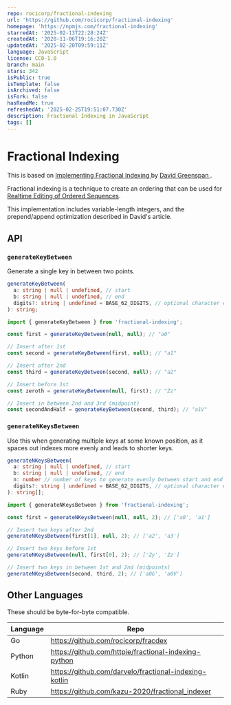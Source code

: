 ```yaml
---
repo: rocicorp/fractional-indexing
url: 'https://github.com/rocicorp/fractional-indexing'
homepage: 'https://npmjs.com/fractional-indexing'
starredAt: '2025-02-13T22:28:24Z'
createdAt: '2020-11-06T19:16:20Z'
updatedAt: '2025-02-20T09:59:11Z'
language: JavaScript
license: CC0-1.0
branch: main
stars: 342
isPublic: true
isTemplate: false
isArchived: false
isFork: false
hasReadMe: true
refreshedAt: '2025-02-25T19:51:07.730Z'
description: Fractional Indexing in JavaScript
tags: []
---
```


# Fractional Indexing

This is based on [Implementing Fractional Indexing
](https://observablehq.com/@dgreensp/implementing-fractional-indexing) by [David Greenspan
](https://github.com/dgreensp).

Fractional indexing is a technique to create an ordering that can be used for [Realtime Editing of Ordered Sequences](https://www.figma.com/blog/realtime-editing-of-ordered-sequences/).

This implementation includes variable-length integers, and the prepend/append optimization described in David's article.

## API

### `generateKeyBetween`

Generate a single key in between two points.

```ts
generateKeyBetween(
  a: string | null | undefined, // start
  b: string | null | undefined, // end
  digits?: string | undefined = BASE_62_DIGITS, // optional character encoding
): string;
```

```ts
import { generateKeyBetween } from 'fractional-indexing';

const first = generateKeyBetween(null, null); // "a0"

// Insert after 1st
const second = generateKeyBetween(first, null); // "a1"

// Insert after 2nd
const third = generateKeyBetween(second, null); // "a2"

// Insert before 1st
const zeroth = generateKeyBetween(null, first); // "Zz"

// Insert in between 2nd and 3rd (midpoint)
const secondAndHalf = generateKeyBetween(second, third); // "a1V"
```

### `generateNKeysBetween`

Use this when generating multiple keys at some known position, as it spaces out indexes more evenly and leads to shorter keys.

```ts
generateNKeysBetween(
  a: string | null | undefined, // start
  b: string | null | undefined, // end
  n: number // number of keys to generate evenly between start and end
  digits?: string | undefined = BASE_62_DIGITS, // optional character encoding
): string[];
```

```ts
import { generateNKeysBetween } from 'fractional-indexing';

const first = generateNKeysBetween(null, null, 2); // ['a0', 'a1']

// Insert two keys after 2nd
generateNKeysBetween(first[1], null, 2); // ['a2', 'a3']

// Insert two keys before 1st
generateNKeysBetween(null, first[0], 2); // ['Zy', 'Zz']

// Insert two keys in between 1st and 2nd (midpoints)
generateNKeysBetween(second, third, 2); // ['a0G', 'a0V']
```


## Other Languages

These should be byte-for-byte compatible.

| Language | Repo                                                  |
| -------- | ----------------------------------------------------- |
| Go       | https://github.com/rocicorp/fracdex                   |
| Python   | https://github.com/httpie/fractional-indexing-python  |
| Kotlin   | https://github.com/darvelo/fractional-indexing-kotlin |
| Ruby     | https://github.com/kazu-2020/fractional_indexer       |

